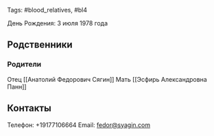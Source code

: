 Tags: #blood_relatives, #bl4

День Рождения: 3 июля 1978 года

## Родственники
### Родители
Отец [[Анатолий Федорович Сягин]]
Мать [[Эсфирь Александровна Панн]]

## Контакты
Телефон: +19177106664
Email: fedor@syagin.com